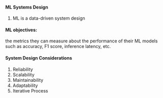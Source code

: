 #### ML Systems Design  

1. ML is a data-driven system design 

#### ML objectives: 
the metrics they can measure about the performance of their ML models such as accuracy, F1 score, inference latency, etc.

#### System Design Considerations 

1. Reliability 
2. Scalability
3. Maintainability
4. Adaptability
5. Iterative Process